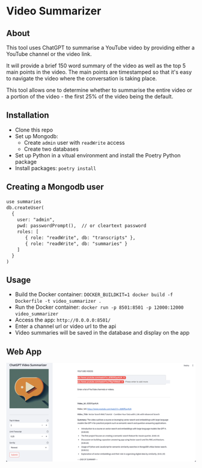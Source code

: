 # Video Summarizer
## About
This tool uses ChatGPT to summarise a YouTube video by providing either a YouTube channel or the video link.

It will provide a brief 150 word summary of the video as well as the top 5 main points in the video.
The main points are timestamped so that it's easy to navigate the video where
the conversation is taking place. 

This tool allows one to determine whether to summarise the entire video or
a portion of the video - the first 25% of the video being the default.

## Installation
- Clone this repo
- Set up Mongodb:
  - Create `admin` user with `readWrite` access
  - Create two databases
- Set up Python in a vitual environment and install the Poetry Python package
- Install packages: `poetry install`
## Creating a Mongodb user
```
use summaries
db.createUser(
  {
    user: "admin",
    pwd: passwordPrompt(),  // or cleartext password
    roles: [
       { role: "readWrite", db: "transcripts" },
       { role: "readWrite", db: "summaries" }
    ]
  }
)
```
## Usage
- Build the Docker container: `DOCKER_BUILDKIT=1 docker build -f Dockerfile -t video_summarizer .`
- Run the Docker container: `docker run -p 8501:8501 -p 12000:12000 video_summarizer`
- Access the app: `http://0.0.0.0:8501/`
- Enter a channel url or video url to the api
- Video summaries will be saved in the database and display on the app

## Web App
![Sample video summary](./webapp_ss.png)
